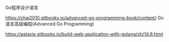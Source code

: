 Go程序设计语言

https://chai2010.gitbooks.io/advanced-go-programming-book/content/   Go语言高级编程(Advanced Go Programming)

https://astaxie.gitbooks.io/build-web-application-with-golang/zh/14.6.html